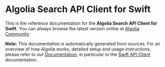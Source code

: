 

# Algolia Search API Client for Swift

This is the reference documentation for the **Algolia Search API Client for Swift**. You can always browse the latest version online at [Algolia Community](https://community.algolia.com/algoliasearch-client-swift/).

**Note:** This documentation is automatically generated from sources. For an overview of how Algolia works, detailed setup and usage instructions, please refer to our [Documentation](https://www.algolia.com/doc), in particular to the [Swift API Client](https://www.algolia.com/doc/api-client/swift/) documentation.
